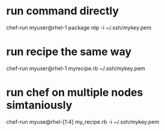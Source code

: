 


# run command directly
chef-run myuser@rhel-1 package ntp -i ~/.ssh/mykey.pem   

# run recipe the same way

chef-run myuser@rhel-1 myrecipe.rb ~/.ssh/mykey.pem


# run chef on multiple nodes simtaniously

chef-run myuse@rhel-[1:4] my_recipe.rb -i ~/.ssh/mykey.pem



